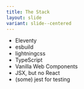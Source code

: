 ```yaml
---
title: The Stack
layout: slide
variant: slide--centered
---
```

- Eleventy
- esbuild
- lightningcss
- TypeScript
- Vanilla Web Components
- JSX, but no React
- (some) jest for testing
